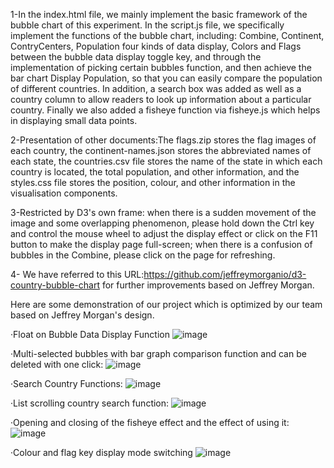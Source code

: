 1-In the index.html file, we mainly implement the basic framework of the bubble chart of this experiment. In the script.js file, we specifically implement the functions of the bubble chart, including: Combine, Continent, ContryCenters, Population four kinds of data display, Colors and Flags between the bubble data display toggle key, and through the implementation of picking certain bubbles function, and then achieve the bar chart Display Population, so that you can easily compare the population of different countries. In addition, a search box was added as well as a country column to allow readers to look up information about a particular country. Finally we also added a fisheye function via fisheye.js which helps in displaying small data points.

2-Presentation of other documents:The flags.zip stores the flag images of each country, the continent-names.json stores the abbreviated names of each state, the countries.csv file stores the name of the state in which each country is located, the total population, and other information, and the styles.css file stores the position, colour, and other information in the visualisation components.

3-Restricted by D3's own frame: when there is a sudden movement of the image and some overlapping phenomenon, please hold down the Ctrl key and control the mouse wheel to adjust the display effect or click on the F11 button to make the display page full-screen; when there is a confusion of bubbles in the Combine, please click on the page for refreshing.

4- We have referred to this URL:https://github.com/jeffreymorganio/d3-country-bubble-chart for further improvements based on Jeffrey Morgan.

Here are some demonstration of our project which is optimized by our team based on Jeffrey Morgan's design.

·Float on Bubble Data Display Function
![image](https://github.com/WEllin06/A-Bubble-Chart-With-Tremendous-Function-/blob/main/1-%E6%B5%AE%E4%BA%8E%E6%B0%94%E6%B3%A1%E6%98%BE%E7%A4%BA%E6%95%B0%E6%8D%AE%E5%8A%9F%E8%83%BD.gif)

·Multi-selected bubbles with bar graph comparison function and can be deleted with one click:
![image](https://github.com/WEllin06/A-Bubble-Chart-With-Tremendous-Function-/blob/main/2-%E5%A4%9A%E9%80%89%E6%B0%94%E6%B3%A1%E4%B8%8E%E5%8F%AF%E6%9F%B1%E7%8A%B6%E5%9B%BE%E5%AF%B9%E6%AF%94%E5%8A%9F%E8%83%BD%E4%B8%94%E5%8F%AF%E4%B8%80%E9%94%AE%E5%88%A0%E9%99%A4%E5%8A%9F%E8%83%BD.gif)

·Search Country Functions:
![image](https://github.com/WEllin06/A-Bubble-Chart-With-Tremendous-Function-/blob/main/4-%E5%88%97%E8%A1%A8%E6%BB%9A%E5%8A%A8%E6%9F%A5%E8%AF%A2%E5%9B%BD%E5%AE%B6%E5%8A%9F%E8%83%BD.gif)

·List scrolling country search function:
![image](https://github.com/WEllin06/A-Bubble-Chart-With-Tremendous-Function-/assets/131169223/0f656b21-c50c-4800-86ae-abe110a9eb14)

·Opening and closing of the fisheye effect and the effect of using it:
![image](https://github.com/WEllin06/A-Bubble-Chart-With-Tremendous-Function-/blob/main/5-%E9%B1%BC%E7%9C%BC%E6%95%88%E6%9E%9C%E7%9A%84%E5%BC%80%E9%97%AD%E4%B8%8E%E4%BD%BF%E7%94%A8%E6%95%88%E6%9E%9C.gif)

·Colour and flag key display mode switching
![image](https://github.com/WEllin06/A-Bubble-Chart-With-Tremendous-Function-/blob/main/6-%E9%A2%9C%E8%89%B2%E4%B8%8E%E5%9B%BD%E6%97%97%E9%94%AE%E7%9A%84%E6%98%BE%E7%A4%BA%E6%A8%A1%E5%BC%8F%E5%88%87%E6%8D%A2.gif)

